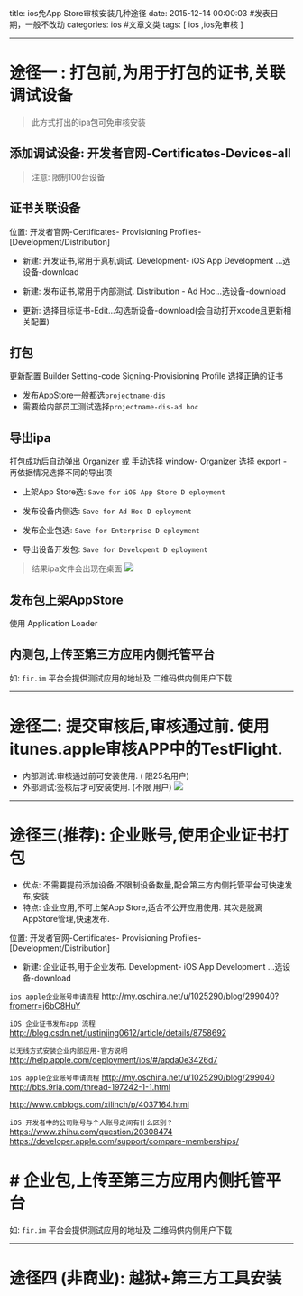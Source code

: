 title: ios免App Store审核安装几种途径
date: 2015-12-14 00:00:03 #发表日期，一般不改动
categories: ios  #文章文类
tags: [ ios ,ios免审核 ]


---
# 途径一 : 打包前,为用于打包的证书,关联调试设备
>此方式打出的ipa包可免审核安装



## 添加调试设备: 开发者官网-Certificates-Devices-all
>注意: 限制100台设备


## 证书关联设备
位置:  开发者官网-Certificates- Provisioning Profiles- [Development/Distribution]
*  新建:  开发证书,常用于真机调试. Development- iOS App Development ...选设备-download

*  新建:  发布证书,常用于内部测试.  Distribution - Ad Hoc...选设备-download
* 更新:  选择目标证书-Edit...勾选新设备-download(会自动打开xcode且更新相关配置)


## 打包
更新配置 Builder Setting-code Signing-Provisioning Profile 选择正确的证书
* 发布AppStore一般都选`projectname-dis`
* 需要给内部员工测试选择`projectname-dis-ad hoc`


## 导出ipa
打包成功后自动弹出  Organizer 或 手动选择  window- Organizer
选择 export - 再依据情况选择不同的导出项
* 上架App Store选: `Save for iOS App Store D eployment`
* 发布设备内侧选: `Save for Ad Hoc D eployment`

* 发布企业包选: `Save for Enterprise D eployment`

* 导出设备开发包: `Save for Developent D eployment`


>结果ipa文件会出现在桌面
![](http://ll-blog.oss-cn-hangzhou.aliyuncs.com/15-12-14/33383602.jpg)


## 发布包上架AppStore
使用 Application Loader


## 内测包,上传至第三方应用内侧托管平台
如: `fir.im` 平台会提供测试应用的地址及 二维码供内侧用户下载


---
# 途径二: 提交审核后,审核通过前. 使用itunes.apple审核APP中的TestFlight.

* 内部测试:审核通过前可安装使用. ( 限25名用户)
* 外部测试:签核后才可安装使用. (不限 用户)
![](http://ll-blog.oss-cn-hangzhou.aliyuncs.com/15-12-14/24893265.jpg)
---

# 途径三(推荐): 企业账号,使用企业证书打包
* 优点: 不需要提前添加设备,不限制设备数量,配合第三方内侧托管平台可快速发布,安装
* 特点: 企业应用,不可上架App Store,适合不公开应用使用. 其次是脱离AppStore管理,快速发布.


位置:  开发者官网-Certificates- Provisioning Profiles- [Development/Distribution]

*  新建:  企业证书,用于企业发布. Development- iOS App Development ...选设备-download



`ios apple企业账号申请流程`
http://my.oschina.net/u/1025290/blog/299040?fromerr=j6bC8HuY


`iOS 企业证书发布app 流程`
http://blog.csdn.net/justinjing0612/article/details/8758692


`以无线方式安装企业内部应用-官方说明`
http://help.apple.com/deployment/ios/#/apda0e3426d7


`ios apple企业账号申请流程`
http://my.oschina.net/u/1025290/blog/299040
http://bbs.9ria.com/thread-197242-1-1.html

http://www.cnblogs.com/xilinch/p/4037164.html


`iOS 开发者中的公司账号与个人账号之间有什么区别？`
https://www.zhihu.com/question/20308474
https://developer.apple.com/support/compare-memberships/


# # 企业包,上传至第三方应用内侧托管平台
如: `fir.im` 平台会提供测试应用的地址及 二维码供内侧用户下载


---
# 途径四 (非商业):  越狱+第三方工具安装 


<!-- more -->

